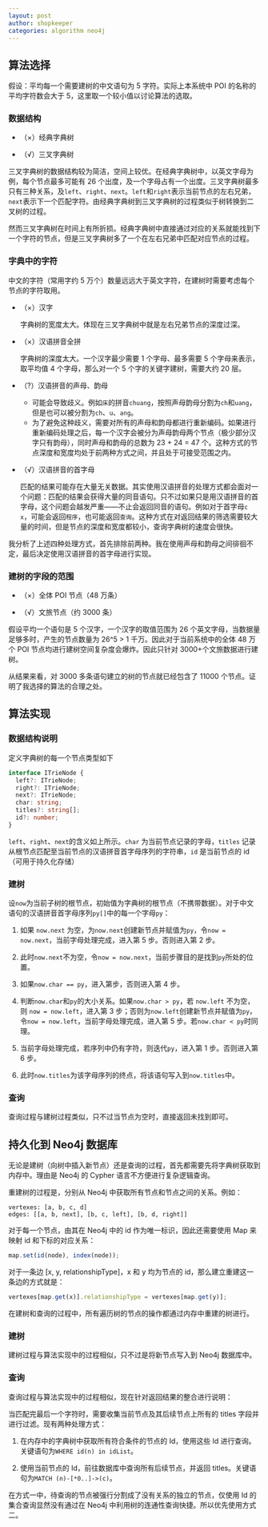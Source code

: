 ```yaml
---
layout: post
author: shopkeeper
categories: algorithm neo4j
---
```


## 算法选择

假设：平均每一个需要建树的中文语句为 5 字符。实际上本系统中 POI 的名称的平均字符数会大于 5，这里取一个较小值以讨论算法的选取。

### 数据结构

- （×）经典字典树

- （√）三叉字典树

三叉字典树的数据结构较为简洁，空间上较优。在经典字典树中，以英文字母为例，每个节点最多可能有 26 个出度，及一个字母占有一个出度。三叉字典树最多只有三种关系，及`left`、`right`、`next`。`left`和`right`表示当前节点的左右兄弟，`next`表示下一个匹配字符。由经典字典树到三叉字典树的过程类似于树转换到二叉树的过程。

然而三叉字典树在时间上有所折损。经典字典树中直接通过对应的关系就能找到下一个字符的节点，但是三叉字典树多了一个在左右兄弟中匹配对应节点的过程。

### 字典中的字符

中文的字符（常用字约 5 万个）数量远远大于英文字符，在建树时需要考虑每个节点的字符取用。

- （×）汉字

  字典树的宽度太大。体现在三叉字典树中就是左右兄弟节点的深度过深。

- （×）汉语拼音全拼

  字典树的深度太大。一个汉字最少需要 1 个字母、最多需要 5 个字母来表示，取平均值 4 个字母，那么对一个 5 个字的关键字建树，需要大约 20 层。

- （?）汉语拼音的声母、韵母

  - 可能会导致歧义。例如`床`的拼音`chuang`，按照声母韵母分割为`ch`和`uang`，但是也可以被分割为`ch`、`u`、`ang`。
  - 为了避免这种歧义，需要对所有的声母和韵母都进行重新编码。如果进行重新编码处理之后，每一个汉字会被分为声母韵母两个节点（极少部分汉字只有韵母），同时声母和韵母的总数为 23 + 24 = 47 个。这种方式的节点深度和宽度均处于前两种方式之间，并且处于可接受范围之内。

- （√）汉语拼音的首字母

  匹配的结果可能存在大量无关数据。其实使用汉语拼音的处理方式都会面对一个问题：匹配的结果会获得大量的同音语句。只不过如果只是用汉语拼音的首字母，这个问题会越发严重——不止会返回同音的语句。例如对于首字母`c x`，可能会返回`程序`，也可能返回`查询`。这种方式在对返回结果的筛选需要较大量的时间，但是节点的深度和宽度都较小，查询字典树的速度会很快。

我分析了上述四种处理方式，首先排除前两种。我在使用声母和韵母之间徘徊不定，最后决定使用汉语拼音的首字母进行实现。

### 建树的字段的范围

- （×）全体 POI 节点（48 万条）

- （√）文旅节点（约 3000 条）

假设平均一个语句是 5 个汉字，一个汉字的取值范围为 26 个英文字母，当数据量足够多时，产生的节点数量为 26^5 > 1 千万。因此对于当前系统中的全体 48 万个 POI 节点均进行建树空间复杂度会爆炸。因此只针对 3000+个文旅数据进行建树。

从结果来看，对 3000 多条语句建立的树的节点就已经包含了 11000 个节点。证明了我选择的算法的合理之处。

## 算法实现

### 数据结构说明

定义字典树的每一个节点类型如下

```typescript
interface ITrieNode {
  left?: ITrieNode;
  right?: ITrieNode;
  next?: ITrieNode;
  char: string;
  titles?: string[];
  id?: number;
}
```

`left`、`right`、`next`的含义如上所示。`char` 为当前节点记录的字母，`titles` 记录从根节点匹配至当前节点的汉语拼音首字母序列的字符串，`id` 是当前节点的 id（可用于持久化存储）

### 建树

设`now`为当前子树的根节点，初始值为字典树的根节点（不携带数据）。对于中文语句的汉语拼音首字母序列`py[]`中的每一个字母`py`：

1. 如果 `now.next` 为空，为`now.next`创建新节点并赋值为`py`，令`now = now.next`，当前字母处理完成，进入第 5 步。否则进入第 2 步。

2. 此时`now.next`不为空，令`now = now.next`，当前步骤目的是找到`py`所处的位置。

3. 如果`now.char == py`，进入第步，否则进入第 4 步。

4. 判断`now.char`和`py`的大小关系。如果`now.char > py`，若 `now.left` 不为空，则 `now = now.left`，进入第 3 步；否则为`now.left`创建新节点并赋值为`py`，令`now = now.left`，当前字母处理完成，进入第 5 步。若`now.char < py`时同理。

5. 当前字母处理完成，若序列中仍有字符，则迭代`py`，进入第 1 步。否则进入第 6 步。

6. 此时`now.titles`为该字母序列的终点，将该语句写入到`now.titles`中。

### 查询

查询过程与建树过程类似，只不过当节点为空时，直接返回未找到即可。

## 持久化到 Neo4j 数据库

无论是建树（向树中插入新节点）还是查询的过程，首先都需要先将字典树获取到内存中。理由是 Neo4j 的 Cypher 语言不方便进行复杂逻辑查询。

重建树的过程是，分别从 Neo4j 中获取所有节点和节点之间的关系。例如：

```
vertexes: [a, b, c, d]
edges: [[a, b, next], [b, c, left], [b, d, right]]
```

对于每一个节点，由其在 Neo4j 中的 id 作为唯一标识，因此还需要使用 Map 来映射 id 和下标的对应关系：

```typescript
map.set(id(node), index(node));
```

对于一条边 [x, y, relationshipType]，x 和 y 均为节点的 id，那么建立重建这一条边的方式就是：

```typescript
vertexes[map.get(x)].relationshipType = vertexes[map.get(y)];
```

在建树和查询的过程中，所有遍历树的节点的操作都通过内存中重建的树进行。

### 建树

建树过程与算法实现中的过程相似，只不过是将新节点写入到 Neo4j 数据库中。

### 查询

查询过程与算法实现中的过程相似，现在针对返回结果的整合进行说明：

当匹配完最后一个字符时，需要收集当前节点及其后续节点上所有的 titles 字段并进行过滤。现有两种处理方式：

1. 在内存中的字典树中获取所有符合条件的节点的 Id，使用这些 Id 进行查询。关键语句为`WHERE id(n) in idList`。

2. 使用当前节点的 Id，前往数据库中查询所有后续节点，并返回 titles。关键语句为`MATCH (n)-[*0..]->(c)`。

在方式一中，待查询的节点被强行分割成了没有关系的独立的节点，仅使用 Id 的集合查询显然没有通过在 Neo4j 中利用树的连通性查询快捷。所以优先使用方式二。
